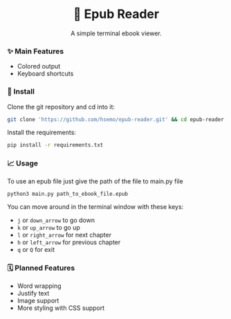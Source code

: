 <h1 align="center"> 📘 Epub Reader</h1>
<p align="center">A simple terminal ebook viewer.</p>

### ✨ Main Features
- Colored output
- Keyboard shortcuts

### 🔧 Install
Clone the git repository and cd into it:
```bash
git clone 'https://github.com/hsemo/epub-reader.git' && cd epub-reader
```

Install the requirements:
```bash
pip install -r requirements.txt
```

### 📈 Usage
To use an epub file just give the path of the file to main.py file
```bash
python3 main.py path_to_ebook_file.epub
```
You can move around in the terminal window with these keys:
- `j` or `down_arrow` to go down
- `k` or `up_arrow` to go up
- `l` or `right_arrow` for next chapter
- `h` or `left_arrow` for previous chapter
- `q` or `Q` for exit

### 🗓️ Planned Features
- Word wrapping
- Justify text
- Image support
- More styling with CSS support
